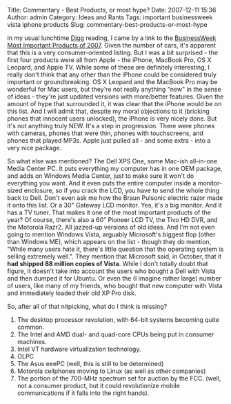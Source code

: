 Title: Commentary - Best Products, or most hype?
Date: 2007-12-11 15:36
Author: admin
Category: Ideas and Rants
Tags: important businessweek vista iphone products
Slug: commentary-best-products-or-most-hype

In my usual lunchtime [Digg][] reading, I came by a link to the
[BusinessWeek Most Important Products of 2007][]. Given the number of
cars, it's apparent that this is a very consumer-oriented listing. But I
was a bit surprised - the first four products were all from Apple - the
iPhone, MacBook Pro, OS X Leopard, and Apple TV. While some of these are
definitely interesting, I really don't think that any other than the
iPhone could be considered truly important or groundbreaking. OS X
Leopard and the MacBook Pro may be wonderful for Mac users, but they're
not really anything "new" in the sense of ideas - they're just updated
versions with more/better features. Given the amount of hype that
surrounded it, it was clear that the iPhone would be on this list. And I
will admit that, despite my moral objections to it (bricking phones that
innocent users unlocked), the iPhone is very nicely done. But it's not
anything truly NEW. It's a step in progression. There were phones with
cameras, phones that were thin, phones with touchscreens, and phones
that played MP3s. Apple just pulled all - and some extra - into a very
nice package.

So what else was mentioned? The Dell XPS One, some Mac-ish all-in-one
Media Center PC. It puts everything my computer has in one OEM package,
and adds on Windows Media Center, just to make sure it won't do
everything you want. And it even puts the entire computer inside a
monitor-sized enclosure, so if you crack the LCD, you have to send the
whole thing back to Dell. Don't even ask me how the Braun Pulsonic
electric razor made it onto this list. Or a 30" Gateway LCD monitor.
Yes, it's a big monitor. And it has a TV tuner. That makes it one of the
most important products of the year? Of course, there's also a 60"
Pioneer LCD TV, the Tivo HD DVR, and the Motorola Razr2. All jazzed-up
versions of old ideas. And I'm not even going to mention Windows Vista,
arguably Microsoft's biggest flop (other than Windows ME), which appears
on the list - though they do mention, "While many users hate it, there's
little question that the operating system is selling extremely well.".
They mention that Microsoft said, in October, that it
<span style="font-weight: bold;">had shipped 88 million copies of
Vista</span>. While I don't totally doubt that figure, it doesn't take
into account the users who bought a Dell with Vista and then dumped it
for Ubuntu. Or even the (I imagine rather large) number of users, like
many of my friends, who bought that new computer with Vista and
immediately loaded their old XP Pro disk.

So, after all of that nitpicking, what do I think is missing?  
1) The desktop processor revolution, with 64-bit systems becoming quite
common.  
2) The Intel and AMD dual- and quad-core CPUs being put in consumer
machines.  
3) Intel VT hardware virtualization technology.  
4) OLPC  
5) The Asus eeePC (well, this is still to be determined)  
6) Motorola cellphones moving to Linux (as well as other companies)  
7) The portion of the 700-MHz spectrum set for auction by the FCC.
(well, not a consumer product, but it could revolutionize mobile
communications if it falls into the right hands).

  [Digg]: http://www.digg.com
  [BusinessWeek Most Important Products of 2007]: http://images.businessweek.com/ss/07/12/1210_bestworst_products/index_01.htm

